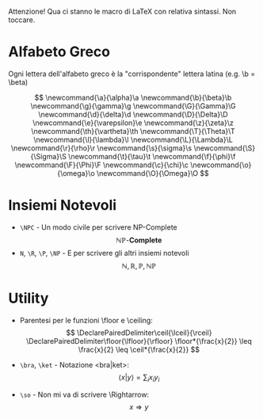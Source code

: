 
Attenzione! Qua ci stanno le macro di LaTeX con relativa sintassi. Non toccare.

# Alfabeto Greco

Ogni lettera dell'alfabeto greco è la "corrispondente" lettera latina (e.g. \b = \beta)

$$
\newcommand{\a}{\alpha}\a
\newcommand{\b}{\beta}\b
\newcommand{\g}{\gamma}\g
\newcommand{\G}{\Gamma}\G
\newcommand{\d}{\delta}\d
\newcommand{\D}{\Delta}\D
\newcommand{\e}{\varepsilon}\e
\newcommand{\z}{\zeta}\z
\newcommand{\th}{\vartheta}\th
\newcommand{\T}{\Theta}\T
\newcommand{\l}{\lambda}\l
\newcommand{\L}{\Lambda}\L
\newcommand{\r}{\rho}\r
\newcommand{\s}{\sigma}\s
\newcommand{\S}{\Sigma}\S
\newcommand{\t}{\tau}\t
\newcommand{\f}{\phi}\f
\newcommand{\F}{\Phi}\F
\newcommand{\c}{\chi}\c
\newcommand{\o}{\omega}\o
\newcommand{\O}{\Omega}\O
$$

# Insiemi Notevoli

- `\NPC` - Un modo civile per scrivere NP-Complete$$\newcommand{\NPC}{\mathbb{NP}\text{-}\mathbf{Complete}}\NPC$$
- `N`, `\R`, `\P`, `\NP` - E per scrivere gli altri insiemi notevoli$$\newcommand{\N}{\mathbb{N}}\newcommand{\R}{\mathbb{R}}\newcommand{\P}{\mathbb{P}}\newcommand{\NP}{\mathbb{NP}}\N,\R,\P,\NP$$


# Utility

- Parentesi per le funzioni \floor e \ceiling:$$
\DeclarePairedDelimiter\ceil{\lceil}{\rceil}
\DeclarePairedDelimiter\floor{\lfloor}{\rfloor}
    \floor*{\frac{x}{2}} \leq \frac{x}{2} \leq \ceil*{\frac{x}{2}}
$$
- `\bra`, `\ket` - Notazione <bra|ket>:$$\newcommand{\bra}{\langle}\newcommand{\ket}{\rangle}\bra x|y\ket = \sum_ix_iy_i$$

- `\so` - Non mi va di scrivere \Rightarrow:$$\newcommand{\so}{\Rightarrow}x\so y$$